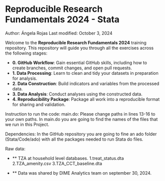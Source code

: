 # Reproducible Research Fundamentals 2024 - Stata

Author: Ángela Rojas
Last modified: October 3, 2024

Welcome to the **Reproducible Research Fundamentals 2024** training repository. This repository will guide you through all the exercises across the following stages:

- **0. GitHub Workflow**: Gain essential GitHub skills, including how to create branches, commit changes, and open pull requests.
- **1. Data Processing**: Learn to clean and tidy your datasets in preparation for analysis.
- **2. Data Construction**: Build indicators and variables from the processed data.
- **3. Data Analysis**: Conduct analyses using the constructed data.
- **4. Reproducibility Package**: Package all work into a reproducible format for sharing and validation.

Instruction to run the code:
main.do: Please change paths in lines 13-16 to your own paths.
In main.do you are going to find the names of the files that we run in this Project. 

Dependencies: 
In the GitHub repository you are going to fine an ado folder (Stata/Code/ado) with all the packages needed to run Stata do files.

Raw data:
- ** TZA at household level databases.
     1.treat_status.dta
     2.TZA_amenity.csv
     3.TZA_CCT_baseline.dta
 
- ** Data was shared by DIME Analytics team on september 30, 2024. 





